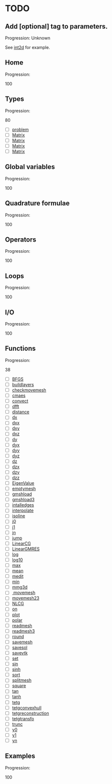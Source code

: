 # TODO

## Add [optional] tag to parameters.

Progression:
Unknown

See [int2d](functions/#int2d) for example.

## Home

Progression:
<div class="progress progress-100plus">
	<div class="progress-bar" style="width:100%">
	</div>
	<span class="progress-label">100</span>
</div>


## Types

Progression:
<div class="progress progress-80plus">
	<div class="progress-bar" style="width:80%">
	</div>
	<span class="progress-label">80</span>
</div>

- [ ] [problem](types/#problem)
- [ ] [Matrix](types/#Matrix)
- [ ] [Matrix](types/#Matrix)
- [ ] [Matrix](types/#Matrix)
- [ ] [Matrix](types/#Matrix)

## Global variables

Progression:
<div class="progress progress-100plus">
	<div class="progress-bar" style="width:100%">
	</div>
	<span class="progress-label">100</span>
</div>


## Quadrature formulae

Progression:
<div class="progress progress-100plus">
	<div class="progress-bar" style="width:100%">
	</div>
	<span class="progress-label">100</span>
</div>


## Operators

Progression:
<div class="progress progress-100plus">
	<div class="progress-bar" style="width:100%">
	</div>
	<span class="progress-label">100</span>
</div>


## Loops

Progression:
<div class="progress progress-100plus">
	<div class="progress-bar" style="width:100%">
	</div>
	<span class="progress-label">100</span>
</div>


## I/O

Progression:
<div class="progress progress-100plus">
	<div class="progress-bar" style="width:100%">
	</div>
	<span class="progress-label">100</span>
</div>


## Functions

Progression:
<div class="progress progress-20plus">
	<div class="progress-bar" style="width:38%">
	</div>
	<span class="progress-label">38</span>
</div>

- [ ] [BFGS](functions/#BFGS)
- [ ] [buildlayers](functions/#buildlayers)
- [ ] [checkmovemesh](functions/#checkmovemesh)
- [ ] [cmaes](functions/#cmaes)
- [ ] [convect](functions/#convect)
- [ ] [dfft](functions/#dfft)
- [ ] [distance](functions/#distance)
- [ ] [dx](functions/#dx)
- [ ] [dxx](functions/#dxx)
- [ ] [dxy](functions/#dxy)
- [ ] [dxz](functions/#dxz)
- [ ] [dy](functions/#dy)
- [ ] [dyx](functions/#dyx)
- [ ] [dyy](functions/#dyy)
- [ ] [dyz](functions/#dyz)
- [ ] [dz](functions/#dz)
- [ ] [dzx](functions/#dzx)
- [ ] [dzy](functions/#dzy)
- [ ] [dzz](functions/#dzz)
- [ ] [EigenValue](functions/#EigenValue)
- [ ] [emptymesh](functions/#emptymesh)
- [ ] [gmshload](functions/#gmshload)
- [ ] [gmshload3](functions/#gmshload3)
- [ ] [intalledges](functions/#intalledges)
- [ ] [interpolate](functions/#interpolate)
- [ ] [isoline](functions/#isoline)
- [ ] [j0](functions/#j0)
- [ ] [j1](functions/#j1)
- [ ] [jn](functions/#jn)
- [ ] [jump](functions/#jump)
- [ ] [LinearCG](functions/#LinearCG)
- [ ] [LinearGMRES](functions/#LinearGMRES)
- [ ] [log](functions/#log)
- [ ] [log10](functions/#log10)
- [ ] [max](functions/#max)
- [ ] [mean](functions/#mean)
- [ ] [medit](functions/#medit)
- [ ] [min](functions/#min)
- [ ] [mmg3d](functions/#mmg3d)
- [ ] [ movemesh](functions/# movemesh)
- [ ] [movemesh23](functions/#movemesh23)
- [ ] [NLCG](functions/#NLCG)
- [ ] [on](functions/#on)
- [ ] [plot](functions/#plot)
- [ ] [polar](functions/#polar)
- [ ] [readmesh](functions/#readmesh)
- [ ] [readmesh3](functions/#readmesh3)
- [ ] [round](functions/#round)
- [ ] [savemesh](functions/#savemesh)
- [ ] [savesol](functions/#savesol)
- [ ] [savevtk](functions/#savevtk)
- [ ] [set](functions/#set)
- [ ] [sin](functions/#sin)
- [ ] [sinh](functions/#sinh)
- [ ] [sort](functions/#sort)
- [ ] [splitmesh](functions/#splitmesh)
- [ ] [square](functions/#square)
- [ ] [tan](functions/#tan)
- [ ] [tanh](functions/#tanh)
- [ ] [tetg](functions/#tetg)
- [ ] [tetgconvexhull](functions/#tetgconvexhull)
- [ ] [tetgreconstruction](functions/#tetgreconstruction)
- [ ] [tetgtransfo](functions/#tetgtransfo)
- [ ] [trunc](functions/#trunc)
- [ ] [y0](functions/#y0)
- [ ] [y1](functions/#y1)
- [ ] [yn](functions/#yn)

## Examples

Progression:
<div class="progress progress-100plus">
	<div class="progress-bar" style="width:100%">
	</div>
	<span class="progress-label">100</span>
</div>


